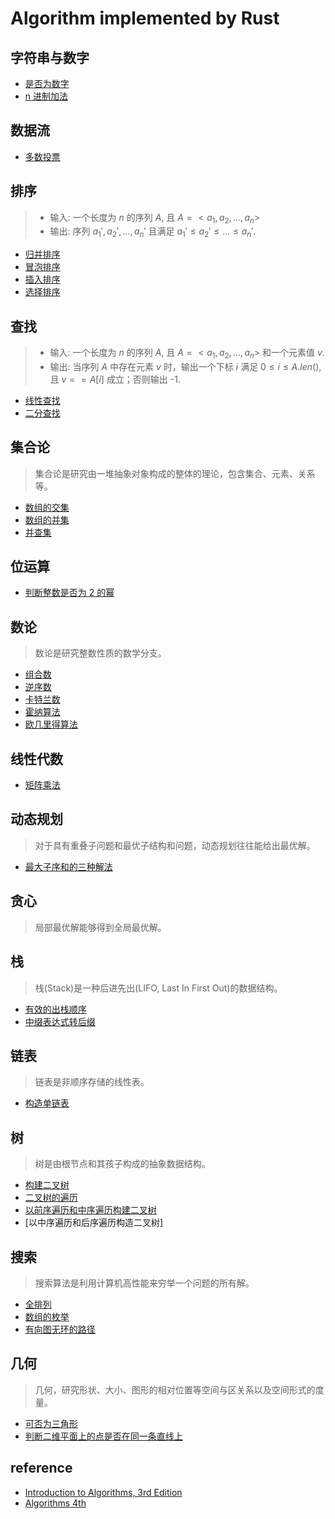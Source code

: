 # Algorithm implemented by Rust

## 字符串与数字

- [是否为数字](./src/is_number/README.md)
- [n 进制加法](./src/n_add/README.md)

## 数据流

- [多数投票](./src/majority_vote/README.md)

## 排序

> - 输入: 一个长度为 $n$ 的序列 $A$, 且 $A = <a_1, a_2, ..., a_n>$
> - 输出: 序列 $a_1', a_2', ..., a_n'$ 且满足 $a_1' \le a_2' \le ... \le a_n'$.

- [归并排序](./src/merge_sort/README.md)
- [冒泡排序](./src/bubble_sort/README.md)
- [插入排序](./src/insertion_sort/README.md)
- [选择排序](./src/selection_sort/README.md)

## 查找

> - 输入: 一个长度为 $n$ 的序列 $A$, 且 $A = <a_1, a_2, ..., a_n>$ 和一个元素值 $v$.
> - 输出: 当序列 $A$ 中存在元素 $v$ 时，输出一个下标 $i$ 满足 $0 \le i \le A.len()$, 且 $v == A[i]$ 成立；否则输出 -1.

- [线性查找](./src/linear_search/README.md)
- [二分查找](./src/binary_search/README.md)

## 集合论

> 集合论是研究由一堆抽象对象构成的整体的理论，包含集合、元素、关系等。

- [数组的交集](./src/intersection/README.md)
- [数组的并集](./src/union/README.md)
- [并查集](./src/)

## 位运算

- [判断整数是否为 2 的幂](./src/power_of_two/README.md)

## 数论

> 数论是研究整数性质的数学分支。

- [组合数](./src/combination/README.md)
- [逆序数](./src/inversion/README.md)
- [卡特兰数](./src/catalan_number/README.md)
- [霍纳算法](./src/horner_method/README.md)
- [欧几里得算法](./src/euclidean_algorithm/README.md)

## 线性代数

- [矩阵乘法](./src/matrix_multiplication/README.md)

## 动态规划

> 对于具有重叠子问题和最优子结构和问题，动态规划往往能给出最优解。

- [最大子序和的三种解法](./src/max_subarray/README.md)

## 贪心

> 局部最优解能够得到全局最优解。

## 栈

> 栈(Stack)是一种后进先出(LIFO, Last In First Out)的数据结构。

- [有效的出栈顺序](./src/validate_stack_pop_order/README.md)
- [中缀表达式转后缀](./src/infix_to_postfix/README.md)

## 链表

> 链表是非顺序存储的线性表。

- [构造单链表](./src/link_list/README.md)

## 树

> 树是由根节点和其孩子构成的抽象数据结构。

- [构建二叉树](./src/binary_tree/README.md)
- [二叉树的遍历](./src/traverse_binary_tree/README.md)
- [以前序遍历和中序遍历构建二叉树](./src/build_binary_tree_from_pre_and_in/README.md)
- [以中序遍历和后序遍历构造二叉树]

## 搜索

> 搜索算法是利用计算机高性能来穷举一个问题的所有解。

- [全排列](./src/permutation/README.md)
- [数组的枚举](./src/array_enumeration/README.md)
- [有向图无环的路径](./src/graph_path/README.md)

## 几何

> 几何，研究形状、大小、图形的相对位置等空间与区关系以及空间形式的度量。

- [可否为三角形](./src/is_triangle/README.md)
- [判断二维平面上的点是否在同一条直线上](./src/check_straight_line/README.md)

## reference

- [Introduction to Algorithms, 3rd Edition](https://web.ist.utl.pt/~fabio.ferreira/material/asa/clrs.pdf)
- [Algorithms 4th](https://algs4.cs.princeton.edu/home/)
